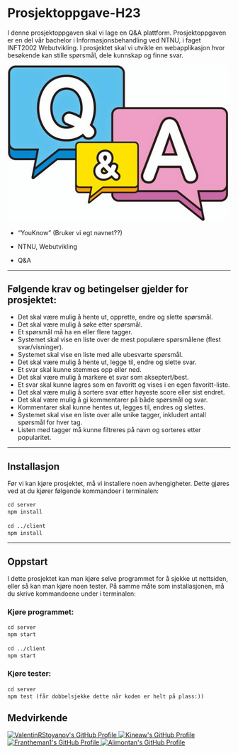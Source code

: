 # Prosjektoppgave-H23

I denne prosjektoppgaven skal vi lage en Q&A plattform. Prosjektoppgaven er en del vår bachelor i Informasjonsbehandling ved NTNU, i faget INFT2002 Webutvikling. 
I prosjektet skal vi utvikle en webapplikasjon hvor besøkende kan stille spørsmål, dele kunnskap og finne svar.

<p>
<img src="client/public/images/github2.jpeg" alt="QnA" width=500px />
</p>

- “YouKnow” (Bruker vi egt navnet??)  

- NTNU, Webutvikling  

- Q&A  

---


## Følgende krav og betingelser gjelder for prosjektet: 

- Det skal være mulig å hente ut, opprette, endre og slette spørsmål.
- Det skal være mulig å søke etter spørsmål.
- Et spørsmål må ha en eller flere tagger.
- Systemet skal vise en liste over de mest populære spørsmålene (flest svar/visninger).
- Systemet skal vise en liste med alle ubesvarte spørsmål.
- Det skal være mulig å hente ut, legge til, endre og slette svar.
- Et svar skal kunne stemmes opp eller ned.
- Det skal være mulig å markere et svar som akseptert/best.
- Et svar skal kunne lagres som en favoritt og vises i en egen favoritt-liste.
- Det skal være mulig å sortere svar etter høyeste score eller sist endret.
- Det skal være mulig å gi kommentarer på både spørsmål og svar.
- Kommentarer skal kunne hentes ut, legges til, endres og slettes.
- Systemet skal vise en liste over alle unike tagger, inkludert antall spørsmål for hver tag.
- Listen med tagger må kunne filtreres på navn og sorteres etter popularitet.
--- 

## Installasjon
Før vi kan kjøre prosjektet, må vi installere noen avhengigheter. Dette gjøres ved at du kjører følgende kommandoer i terminalen:  
```
cd server  
npm install  

cd ../client  
npm install  
```
---

## Oppstart
I dette prosjektet kan man kjøre selve programmet for å sjekke ut nettsiden, eller så kan man kjøre noen tester. På samme måte som installasjonen, må du skrive kommandoene under i terminalen:  

### Kjøre programmet:  
```
cd server  
npm start  

cd ../client  
npm start  
```
### Kjøre tester:  
```
cd server  
npm test (får dobbelsjekke dette når koden er helt på plass:))  
```

## Medvirkende
<a href="https://github.com/ValentinRStoyanov">
  <img src="https://github.com/ValentinRStoyanov.png" alt="ValentinRStoyanov's GitHub Profile" height="200">
</a>

<a href="https://github.com/Kineaw">
  <img src="https://github.com/Kineaw.png" alt="Kineaw's GitHub Profile" height="200">
</a>

<a href="https://github.com/Frantheman1">
  <img src="https://github.com/Frantheman1.png" alt="Frantheman1's GitHub Profile" height="200">
</a>

<a href="https://github.com/Alimontan">
  <img src="https://github.com/Alimontan.png" alt="Alimontan's GitHub Profile" height="200">
</a>


